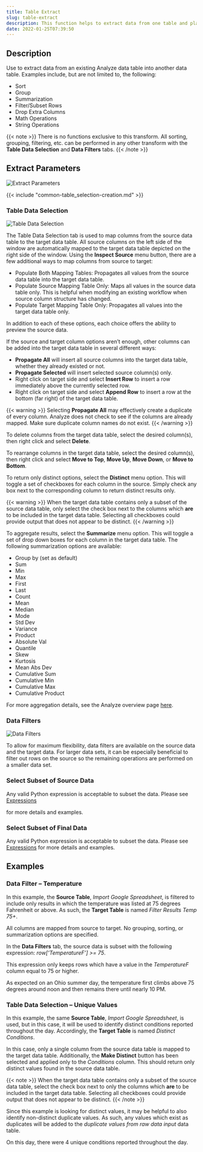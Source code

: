 ```yaml
---
title: Table Extract
slug: table-extract
description: This function helps to extract data from one table and place it in another
date: 2022-01-25T07:39:50
---
```



## Description


Use to extract data from an existing Analyze data table into another data table. Examples include, but are not limited to, the following:


* Sort
* Group
* Summarization
* Filter/Subset Rows
* Drop Extra Columns
* Math Operations
* String Operations

{{< note >}}
There is no functions exclusive to this transform. All sorting, grouping, filtering, etc. can be performed in any other transform with the **Table Data Selection** and **Data Filters** tabs.
{{< /note >}}


## Extract Parameters

![Extract Parameters](/images/extract_parameters.png)

{{< include "common-table_selection-creation.md" >}}

### Table Data Selection
![Table Data Selection](/images/table_data_selection.png)

The Table Data Selection tab is used to map columns from the source data table to the target data table. All source columns on the left side of the window are automatically mapped to the target data table depicted on the right side of the window. Using the **Inspect Source** menu button, there are a few additional ways to map columns from source to target:


* Populate Both Mapping Tables: Propagates all values from the source data table into the target data table.
* Populate Source Mapping Table Only: Maps all values in the source data table only. This is helpful when modifying an existing workflow when source column structure has changed.
* Populate Target Mapping Table Only: Propagates all values into the target data table only.

In addition to each of these options, each choice offers the ability to preview the source data.



If the source and target column options aren’t enough, other columns can be added into the target data table in several different ways:


* **Propagate All** will insert all source columns into the target data table, whether they already existed or not.
* **Propagate Selected** will insert selected source column(s) only.
* Right click on target side and select **Insert Row** to insert a row immediately above the currently selected row.
* Right click on target side and select **Append Row** to insert a row at the bottom (far right) of the target data table.


{{< warning >}}
Selecting **Propagate All** may effectively create a duplicate of every column. Analyze does not check to see if the columns are already mapped. Make sure duplicate column names do not exist.
{{< /warning >}}




To delete columns from the target data table, select the desired column(s), then right click and select **Delete**.



To rearrange columns in the target data table, select the desired column(s), then right click and select **Move to Top**, **Move Up**, **Move Down**, or **Move to Bottom**.



To return only distinct options, select the **Distinct** menu option. This will toggle a set of checkboxes for each column in the source. Simply check any box next to the corresponding column to return distinct results only.


{{< warning >}}
When the target data table contains only a subset of the source data table, only select the check box next to the columns which **are** to be included in the target data table. Selecting all checkboxes could provide output that does not appear to be distinct.
{{< /warning >}}




To aggregate results, select the **Summarize** menu option. This will toggle a set of drop down boxes for each column in the target data table. The following summarization options are available:


* Group by (set as default)
* Sum
* Min
* Max
* First
* Last
* Count
* Mean
* Median
* Mode
* Std Dev
* Variance
* Product
* Absolute Val
* Quantile
* Skew
* Kurtosis
* Mean Abs Dev
* Cumulative Sum
* Cumulative Min
* Cumulative Max
* Cumulative Product


For more aggregation details, see the Analyze overview page [here](/docs/workflow-steps/common/aggregation).



### Data Filters
![Data Filters](/images/table_data_filters.png)

To allow for maximum flexibility, data filters are available on the source data and the target data. For larger data sets, it can be especially beneficial to filter out rows on the source so the remaining operations are performed on a smaller data set.



### Select Subset of Source Data


Any valid Python expression is acceptable to subset the data. Please see [Expressions](/docs/expressions)


for more details and examples.







### Select Subset of Final Data


Any valid Python expression is acceptable to subset the data. Please see [Expressions](/docs/expressions) for more details and examples.



## **Examples**


### Data Filter – Temperature


In this example, the **Source Table**, *Import Google Spreadsheet*, is filtered to include only results in which the temperature was listed at 75 degrees Fahrenheit or above. As such, the **Target Table** is named *Filter Results Temp 75+*. 



All columns are mapped from source to target. No grouping, sorting, or summarization options are specified. 



In the **Data Filters** tab, the source data is subset with the following expression: *row[‘TemperatureF’] >= 75*. 



This expression only keeps rows which have a value in the *TemperatureF* column equal to 75 or higher. 



As expected on an Ohio summer day, the temperature first climbs above 75 degrees around noon and then remains there until nearly 10 PM.




### Table Data Selection – Unique Values


In this example, the same **Source Table**, *Import Google Spreadsheet*, is used, but in this case, it will be used to identify distinct conditions reported throughout the day. Accordingly, the **Target Table** is named *Distinct Conditions*. 



In this case, only a single column from the source data table is mapped to the target data table. Additionally, the **Make Distinct** button has been selected and applied only to the *Conditions* column. This should return only distinct values found in the source data table. 


{{< note >}}
When the target data table contains only a subset of the source data table, select the check box next to only the columns which **are** to be included in the target data table. Selecting all checkboxes could provide output that does not appear to be distinct.
{{< /note >}}




Since this example is looking for distinct values, it may be helpful to also identify non-distinct duplicate values. As such, any values which exist as duplicates will be added to the *duplicate values from raw data input*
data table. 


On this day, there were 4 unique conditions reported throughout the day. 
